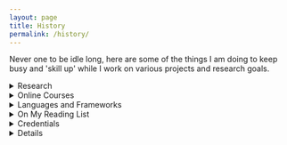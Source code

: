 ```yaml
---
layout: page
title: History
permalink: /history/
---
```

<!-- For styles with static names... -->
<link href="{{ "/assets/css/style.css" | relative_url }}" rel="stylesheet">

<!-- 'Current' List -->
  <p> Never one to be idle long, here are some of the things I am doing to keep busy and 'skill up' while I work on various projects and research goals.
<details>
  <summary>
    Research
  </summary>
    <div>
        <ul>
          <li>Work in Progress</li>
        </ul>
    </div>
  </details>

  <details>
    <summary>
      Online Courses
    </summary>
    <div>

      <ul>
        <li>
          [IP] <a href='https://www.coursera.org/specializations/data-structures-algorithms'>UCSD -
            Data Structures and Algorithms Specialization @Coursera</a>
        </li>

        <li>
          [IP] <a href='https://www.edx.org/course/cs50s-introduction-to-computer-science'>Harvard -
            CS50 - Introduction to Computer Science @edX</a>
        </li>
        <li>[IP] <a href='https://www.datacamp.com/tracks/data-scientist-with-python'>Python for Data
            Science Track @DataCamp</a>
        </li>
        <li>[CP] Machine Learning, Andrew Ng, @Coursera (Certificate)
        </li>
        <li>
          [OH] <a href='https://berkeley-stat159-f17.github.io/stat159-f17/'>Reproducible
            Computational Science: Berkeley, Fernando Perez</a>
        </li>
        <li>
          [OH] <a href='https://www.edx.org/course/introduction-to-devops-transforming-and-improving-operations'>Introduction
            to DevOps, Transforming and Improving Operations</a>
        </li>
        <li>
          <h5> OH = 'on hold'; IP = 'in progress'; CP = 'complete'</h5>
        </li>
      </ul>
    </div>
  </details>
<!-- End Activities -->
<details>
<summary>
  Languages and Frameworks
</summary>
<div>
  <ul>
    <li>Python: Learning since December 2018 - 4/10</li>
    <ul>
      <li>pandas, matplotlib.pyplot, sk-learn, statsmodels, numpy, visulaization</li>

    </ul>
    <li>@CS50 - C, C++, Java, JavaScript, HTML, CSS - 1/10</li>

    <li>Octave/MATLAB: Machine Learning @Coursera - 5/10</li>

  </ul>
</div>
</details>

<details>
<summary>
On My Reading List
</summary>
<div>
<!-- start 'Active Reading List' -->
<ul>

  <ul style='list-style: none; '>
    <li>W.F. Filho, Computer Science Distilled, 2017.</li>
    <li>J.V. Guttag, J.V. Guttag, Introduction to Computation and Programming Using Python, 2013.</li>
    <li>G. James, D. Witten, D. Witten, T. Hastie, R. Tibshirani, An Introduction to Statistical Learning,
      2015.</li>
    <li>Z.A. Shaw, LEARN PYTHON 3 THE HARD WAY, 2017.</li>
    <li>D.D. Wackerly, W. Mendenhall III, R.L. Shaeffer, Mathematical Statistics with Applications, 2017.
    </li>
    <li>Numerical Analysis, (2010) 1–895.</li>
    <li>D.A. Freedman, Statistical Models, 2009.</li>
    <li>A.B. Downey, Think Bayes, 2013.</li>
    <li>A.B. Downey, Think Python, 2E, (2015) 1–291.</li>
    <li>A.B. Downey, Think Stats, 2014.</li>
    <li>T. Hastie, R. Tibshirani, J. Friedman, The Elements of Statistical Learning, 2013. </li>
    <li>Information Theory, Inference, and Learning Algorithms, (2003) 1–640.</li>

  </ul>
</ul>
<!-- end 'Active Reading List' -->
</div>
</details>
<!-- end 'Current' List -->


<!-- 'Credentials' List -->

<details>

<summary>
  Credentials
</summary>
<div>

      <h4>
        BA Specialization Pure and Applied Mathematics, Concordia University, 2018
      </h4>

      <table border="0" class="dataframe">
        <thead>
          <tr style="text-align: center;">
            <th>Course Number</th>
            <th>Description</th>
          </tr>
        </thead>
        <tbody>
          <tr>
            <td>FRAN 305</td>
            <td>COMMUNICATION ORALE</td>
          </tr>
          <tr>
            <td>GEOL 210</td>
            <td>INTRODUCTION TO THE EARTH</td>
          </tr>
          <tr>
            <td>MAST 217</td>
            <td>INTRO/MATHEMATICAL THINKING</td>
          </tr>
          <tr>
            <td>MAST 219</td>
            <td>MULTIVARIABLE CALCULUS II</td>
          </tr>
          <tr>
            <td>MECH 211</td>
            <td>MECHANICAL ENGR. DRAWING</td>
          </tr>
          <tr>
            <td>GEOL 208</td>
            <td>THE EARTH, MOON AND PLANETS</td>
          </tr>
          <tr>
            <td>MATH 252</td>
            <td>LINEAR ALGEBRA II</td>
          </tr>
          <tr>
            <td>MATH 365</td>
            <td>ANALYSIS II</td>
          </tr>
          <tr>
            <td>STAT 249</td>
            <td>PROBABILITY I</td>
          </tr>
          <tr>
            <td>MATH 366</td>
            <td>COMPLEX ANALYSIS I</td>
          </tr>
          <tr>
            <td>MATH 369</td>
            <td>ABSTRACT ALGEBRA I</td>
          </tr>
          <tr>
            <td>MATH 392</td>
            <td>ELEMENTARY NUMBER THEORY</td>
          </tr>
          <tr>
            <td>MATH 475</td>
            <td>TOPIC: DISCRETE DYNAMICAL SYSTEMS</td>
          </tr>
          <tr>
            <td>MATH 252</td>
            <td>LINEAR ALGEBRA II</td>
          </tr>
          <tr>
            <td>MATH 467</td>
            <td>MEASURE THEORY</td>
          </tr>
          <tr>
            <td>MATH 470</td>
            <td>ABSTRACT ALGEBRA II</td>
          </tr>
          <tr>
            <td>MATH 494</td>
            <td>TOPIC: SET THEORY</td>
          </tr>
          <tr>
            <td>MATH 354</td>
            <td>NUMERICAL ANALYSIS</td>
          </tr>
          <tr>
            <td>MATH 370</td>
            <td>ORDINARY DIFFERENTIAL EQUAT.</td>
          </tr>
          <tr>
            <td>MATH 464</td>
            <td>REAL ANALYSIS</td>
          </tr>
          <tr>
            <td>MATH 494</td>
            <td>TOPIC: ALGEBRAIC NUMBER THEORY</td>
          </tr>
          <tr>
            <td>MATH 457</td>
            <td>FIELDS AND GALOIS THEORY</td>
          </tr>
          <tr>
            <td>MATH 494</td>
            <td>TOPIC: RANDOM MATRICES</td>
          </tr>
        </tbody>
      </table>
        <p>NB: This table was constructed using the script located <a href='
https://github.com/babyalgebraist/babyalgebraist.github.io/blob/master/assets/scripts/course_hist_nb.py'>here</a>.

          <h3>
            BA History and Philosophy of Science, McGill University, 2001
          </h3>


  <!-- end 'Credentials' List -->
</div>
</details>


<details>
<div>
<summary>
Accomplishments
</summary>
<!-- start 'Accomplishmets' List -->
  <h2>

  </h2>
  <ul>
    <li>
      <h3>
        Trans-Atlantic Crossing, 2014
      </h3>
    </li>
    <ul>
      <li>GPS Track Link to Come
      </li>
    </ul>
  </ul>
</details>

<!-- end 'Accomplishmets' List -->

</div>
